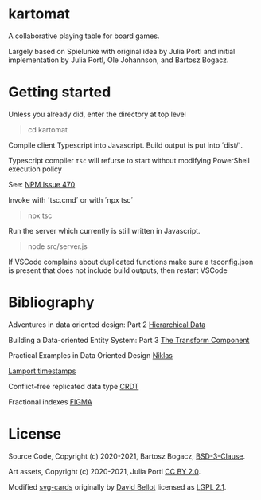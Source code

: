 # kartomat

A collaborative playing table for board games.

Largely based on Spielunke with original idea by Julia Portl and
initial implementation by Julia Portl, Ole Johannson, and Bartosz Bogacz.

# Getting started

Unless you already did, enter the directory at top level

> cd kartomat

Compile client Typescript into Javascript. Build output is
put into ´dist/´.

Typescript compiler `tsc` will refurse to start without modifying PowerShell execution policy

See: [NPM Issue 470](https://github.com/npm/cli/issues/470)

Invoke with ´tsc.cmd´ or with ´npx tsc´

> npx tsc

Run the server which currently is still written
in Javascript.

> node src/server.js

If VSCode complains about duplicated functions make sure a tsconfig.json
is present that does not include build outputs, then restart VSCode

# Bibliography

Adventures in data oriented design: Part 2
[Hierarchical Data](https://blog.molecular-matters.com/2013/02/22/adventures-in-data-oriented-design-part-2-hierarchical-data/)

Building a Data-oriented Entity System: Part 3
[The Transform Component](http://bitsquid.blogspot.com/2014/10/building-data-oriented-entity-system.html)

Practical Examples in Data Oriented Design
[Niklas](https://docs.google.com/present/view?id=0AYqySQy4JUK1ZGNzNnZmNWpfMzJkaG5yM3pjZA&hl=en)

[Lamport timestamps](https://en.wikipedia.org/wiki/Lamport_timestamp)

Conflict-free replicated data type [CRDT](https://en.wikipedia.org/wiki/Conflict-free_replicated_data_type)

Fractional indexes [FIGMA](https://www.figma.com/blog/realtime-editing-of-ordered-sequences/)

# License

Source Code, Copyright (c) 2020-2021, Bartosz Bogacz, [BSD-3-Clause](https://opensource.org/licenses/BSD-3-Clause).

Art assets, Copyright (c) 2020-2021, Julia Portl [CC BY 2.0](https://creativecommons.org/licenses/by/2.0/).

Modified [svg-cards](http://svg-cards.sourceforge.net/)
originally by [David Bellot](http://david.bellot.free.fr/)
licensed as [LGPL 2.1](https://opensource.org/licenses/LGPL-2.1).
